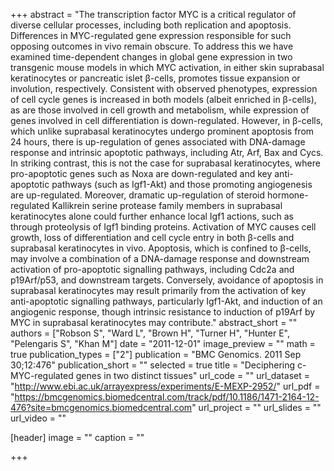 +++
abstract = "The transcription factor MYC is a critical regulator of diverse cellular processes, including both replication and apoptosis. Differences in MYC-regulated gene expression responsible for such opposing outcomes in vivo remain obscure. To address this we have examined time-dependent changes in global gene expression in two transgenic mouse models in which MYC activation, in either skin suprabasal keratinocytes or pancreatic islet β-cells, promotes tissue expansion or involution, respectively. Consistent with observed phenotypes, expression of cell cycle genes is increased in both models (albeit enriched in β-cells), as are those involved in cell growth and metabolism, while expression of genes involved in cell differentiation is down-regulated. However, in β-cells, which unlike suprabasal keratinocytes undergo prominent apoptosis from 24 hours, there is up-regulation of genes associated with DNA-damage response and intrinsic apoptotic pathways, including Atr, Arf, Bax and Cycs. In striking contrast, this is not the case for suprabasal keratinocytes, where pro-apoptotic genes such as Noxa are down-regulated and key anti-apoptotic pathways (such as Igf1-Akt) and those promoting angiogenesis are up-regulated. Moreover, dramatic up-regulation of steroid hormone-regulated Kallikrein serine protease family members in suprabasal keratinocytes alone could further enhance local Igf1 actions, such as through proteolysis of Igf1 binding proteins. Activation of MYC causes cell growth, loss of differentiation and cell cycle entry in both β-cells and suprabasal keratinocytes in vivo. Apoptosis, which is confined to β-cells, may involve a combination of a DNA-damage response and downstream activation of pro-apoptotic signalling pathways, including Cdc2a and p19Arf/p53, and downstream targets. Conversely, avoidance of apoptosis in suprabasal keratinocytes may result primarily from the activation of key anti-apoptotic signalling pathways, particularly Igf1-Akt, and induction of an angiogenic response, though intrinsic resistance to induction of p19Arf by MYC in suprabasal keratinocytes may contribute."
abstract_short = ""
authors = ["Robson S", "Ward L", "Brown H", "Turner H", "Hunter E", "Pelengaris S", "Khan M"]
date = "2011-12-01"
image_preview = ""
math = true
publication_types = ["2"]
publication = "BMC Genomics. 2011 Sep 30;12:476"
publication_short = ""
selected = true
title = "Deciphering c-MYC-regulated genes in two distinct tissues"
url_code = ""
url_dataset = "http://www.ebi.ac.uk/arrayexpress/experiments/E-MEXP-2952/"
url_pdf = "https://bmcgenomics.biomedcentral.com/track/pdf/10.1186/1471-2164-12-476?site=bmcgenomics.biomedcentral.com"
url_project = ""
url_slides = ""
url_video = ""

[header]
image = ""
caption = ""

+++

